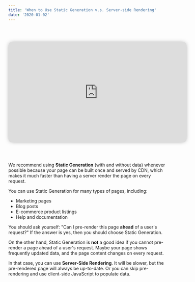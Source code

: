 ```yaml
---
title: 'When to Use Static Generation v.s. Server-side Rendering'
date: '2020-01-02'
---
```


<iframe width="560" height="315" src="https://www.youtube.com/embed/dFB48FV5hGo" frameborder="0" allowfullscreen style="margin: 3rem auto; box-shadow: 0px 0px 15px -5px #777777; border-radius: 10px"></iframe>

We recommend using **Static Generation** (with and without data) whenever possible because your page can be built once and served by CDN, which makes it much faster than having a server render the page on every request.

You can use Static Generation for many types of pages, including:

- Marketing pages
- Blog posts
- E-commerce product listings
- Help and documentation

You should ask yourself: "Can I pre-render this page **ahead** of a user's request?" If the answer is yes, then you should choose Static Generation.

On the other hand, Static Generation is **not** a good idea if you cannot pre-render a page ahead of a user's request. Maybe your page shows frequently updated data, and the page content changes on every request.

In that case, you can use **Server-Side Rendering**. It will be slower, but the pre-rendered page will always be up-to-date. Or you can skip pre-rendering and use client-side JavaScript to populate data.
